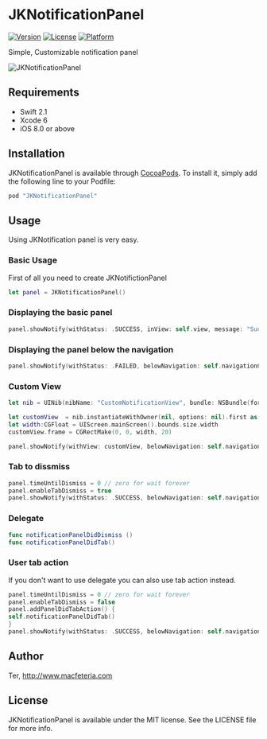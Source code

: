 # JKNotificationPanel


[![Version](https://img.shields.io/cocoapods/v/JKNotificationPanel.svg?style=flat)](http://cocoapods.org/pods/JKNotificationPanel)
[![License](https://img.shields.io/cocoapods/l/JKNotificationPanel.svg?style=flat)](http://cocoapods.org/pods/JKNotificationPanel)
[![Platform](https://img.shields.io/cocoapods/p/JKNotificationPanel.svg?style=flat)](http://cocoapods.org/pods/JKNotificationPanel)

Simple, Customizable notification panel

![JKNotificationPanel](https://raw.githubusercontent.com/macfeteria/JKNotificationPanel/master/Screenshot/jknotification_screen.gif)

## Requirements

- Swift 2.1
- Xcode 6
- iOS 8.0 or above

## Installation

JKNotificationPanel is available through [CocoaPods](http://cocoapods.org). To install
it, simply add the following line to your Podfile:

```ruby
pod "JKNotificationPanel"
```

## Usage
Using JKNotification panel is very easy.

### Basic Usage

First of all you need to create JKNotifictionPanel
```Swift
let panel = JKNotificationPanel()
```
### Displaying the basic panel
```Swift
panel.showNotify(withStatus: .SUCCESS, inView: self.view, message: "Success to upload all images.")
```
### Displaying the panel below the navigation
```Swift
panel.showNotify(withStatus: .FAILED, belowNavigation: self.navigationController!)
```
### Custom View
```Swift
let nib = UINib(nibName: "CustomNotificationView", bundle: NSBundle(forClass: self.dynamicType))

let customView  = nib.instantiateWithOwner(nil, options: nil).first as! UIView
let width:CGFloat = UIScreen.mainScreen().bounds.size.width
customView.frame = CGRectMake(0, 0, width, 20)

panel.showNotify(withView: customView, belowNavigation: self.navigationController!)
```

### Tab to dissmiss
```Swift
panel.timeUntilDismiss = 0 // zero for wait forever
panel.enableTabDismiss = true
panel.showNotify(withStatus: .SUCCESS, belowNavigation: self.navigationController!, message: "Tap me to dissmiss")

```


### Delegate
```Swift
func notificationPanelDidDismiss ()
func notificationPanelDidTab()
```

### User tab action
If you don't want to use delegate you can also use tab action instead. 
```Swift
panel.timeUntilDismiss = 0 // zero for wait forever
panel.enableTabDismiss = false
panel.addPanelDidTabAction() {
self.notificationPanelDidTab()
}
panel.showNotify(withStatus: .SUCCESS, belowNavigation: self.navigationController!, message: "Tab me to show alert")
```

## Author

Ter,
http://www.macfeteria.com

## License

JKNotificationPanel is available under the MIT license. See the LICENSE file for more info.
